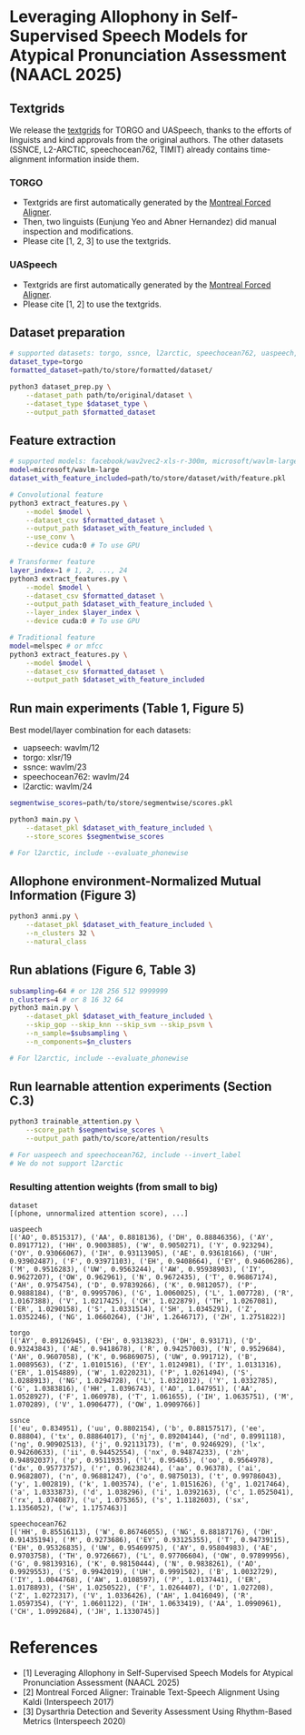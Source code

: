 # Leveraging Allophony in Self-Supervised Speech Models for Atypical Pronunciation Assessment (NAACL 2025)

## Textgrids
We release the [textgrids](./textgrids/) for TORGO and UASpeech, thanks to the efforts of linguists and kind approvals from the original authors.
The other datasets (SSNCE, L2-ARCTIC, speechocean762, TIMIT) already contains time-alignment information inside them.

### TORGO
- Textgrids are first automatically generated by the [Montreal Forced Aligner](https://montreal-forced-aligner.readthedocs.io/en/latest/).
- Then, two linguists (Eunjung Yeo and Abner Hernandez) did manual inspection and modifications.
- Please cite [1, 2, 3] to use the textgrids.

### UASpeech
- Textgrids are first automatically generated by the [Montreal Forced Aligner](https://montreal-forced-aligner.readthedocs.io/en/latest/).
- Please cite [1, 2] to use the textgrids.

## Dataset preparation
```bash
# supported datasets: torgo, ssnce, l2arctic, speechocean762, uaspeech, timit
dataset_type=torgo
formatted_dataset=path/to/store/formatted/dataset/

python3 dataset_prep.py \
    --dataset_path path/to/original/dataset \
    --dataset_type $dataset_type \
    --output_path $formatted_dataset
```

## Feature extraction
```bash
# supported models: facebook/wav2vec2-xls-r-300m, microsoft/wavlm-large
model=microsoft/wavlm-large
dataset_with_feature_included=path/to/store/dataset/with/feature.pkl

# Convolutional feature
python3 extract_features.py \
    --model $model \
    --dataset_csv $formatted_dataset \
    --output_path $dataset_with_feature_included \
    --use_conv \
    --device cuda:0 # To use GPU

# Transformer feature
layer_index=1 # 1, 2, ..., 24
python3 extract_features.py \
    --model $model \
    --dataset_csv $formatted_dataset \
    --output_path $dataset_with_feature_included \
    --layer_index $layer_index \
    --device cuda:0 # To use GPU

# Traditional feature
model=melspec # or mfcc
python3 extract_features.py \
    --model $model \
    --dataset_csv $formatted_dataset \
    --output_path $dataset_with_feature_included

```

## Run main experiments (Table 1, Figure 5)
Best model/layer combination for each datasets:
- uapseech: wavlm/12
- torgo: xlsr/19
- ssnce: wavlm/23
- speechocean762: wavlm/24
- l2arctic: wavlm/24

```bash
segmentwise_scores=path/to/store/segmentwise/scores.pkl

python3 main.py \
    --dataset_pkl $dataset_with_feature_included \
    --store_scores $segmentwise_scores

# For l2arctic, include --evaluate_phonewise
```

## Allophone environment-Normalized Mutual Information (Figure 3)
```bash
python3 anmi.py \
    --dataset_pkl $dataset_with_feature_included \
    --n_clusters 32 \
    --natural_class
```

## Run ablations (Figure 6, Table 3)
```bash
subsampling=64 # or 128 256 512 9999999
n_clusters=4 # or 8 16 32 64
python3 main.py \
    --dataset_pkl $dataset_with_feature_included \
    --skip_gop --skip_knn --skip_svm --skip_psvm \
    --n_sample=$subsampling \
    --n_components=$n_clusters

# For l2arctic, include --evaluate_phonewise
```

## Run learnable attention experiments (Section C.3)
```bash
python3 trainable_attention.py \
    --score_path $segmentwise_scores \
    --output_path path/to/score/attention/results

# For uaspeech and speechocean762, include --invert_label
# We do not support l2arctic
```
### Resulting attention weights (from small to big)
```
dataset
[(phone, unnormalized attention score), ...]

uaspeech
[('AO', 0.8515317), ('AA', 0.8818136), ('DH', 0.88846356), ('AY', 0.8917712), ('HH', 0.9003885), ('W', 0.9050271), ('Y', 0.923294), ('OY', 0.93066067), ('IH', 0.93113905), ('AE', 0.93618166), ('UH', 0.93902487), ('F', 0.93971103), ('EH', 0.9408664), ('EY', 0.94606286), ('M', 0.9516283), ('UW', 0.9563244), ('AW', 0.95938903), ('IY', 0.9627207), ('OW', 0.962961), ('N', 0.9672435), ('T', 0.96867174), ('AH', 0.9754754), ('D', 0.97839266), ('K', 0.9812057), ('P', 0.9888184), ('B', 0.9995706), ('G', 1.0060025), ('L', 1.007728), ('R', 1.0167388), ('V', 1.0217425), ('CH', 1.022879), ('TH', 1.0267081), ('ER', 1.0290158), ('S', 1.0331514), ('SH', 1.0345291), ('Z', 1.0352246), ('NG', 1.0660264), ('JH', 1.2646717), ('ZH', 1.2751822)]

torgo
[('AY', 0.89126945), ('EH', 0.9313823), ('DH', 0.93171), ('D', 0.93243843), ('AE', 0.9418678), ('R', 0.94257003), ('N', 0.9529684), ('AH', 0.9607058), ('K', 0.96869075), ('UW', 0.991712), ('B', 1.0089563), ('Z', 1.0101516), ('EY', 1.0124981), ('IY', 1.0131316), ('ER', 1.0154889), ('W', 1.0220231), ('P', 1.0261494), ('S', 1.0288913), ('NG', 1.0294728), ('L', 1.0321012), ('Y', 1.0332785), ('G', 1.0383816), ('HH', 1.0396743), ('AO', 1.047951), ('AA', 1.0528927), ('F', 1.060978), ('T', 1.061655), ('IH', 1.0635751), ('M', 1.070289), ('V', 1.0906477), ('OW', 1.0909766)]

ssnce
[('eu', 0.834951), ('uu', 0.8802154), ('b', 0.88157517), ('ee', 0.88804), ('tx', 0.88864017), ('nj', 0.89204144), ('nd', 0.8991118), ('ng', 0.90902513), ('j', 0.92113173), ('m', 0.9246929), ('lx', 0.94260633), ('ii', 0.94452554), ('nx', 0.94874233), ('zh', 0.94892037), ('p', 0.9511935), ('l', 0.95465), ('oo', 0.9564978), ('dx', 0.95773757), ('r', 0.96238244), ('aa', 0.96378), ('ai', 0.9682807), ('n', 0.96881247), ('o', 0.9875013), ('t', 0.99786043), ('y', 1.002819), ('k', 1.003574), ('e', 1.0151626), ('g', 1.0217464), ('a', 1.0333873), ('d', 1.038296), ('i', 1.0392163), ('c', 1.0525041), ('rx', 1.074087), ('u', 1.075365), ('s', 1.1182603), ('sx', 1.1356052), ('w', 1.1757463)]

speechocean762
[('HH', 0.85516113), ('W', 0.86746055), ('NG', 0.88187176), ('DH', 0.91435194), ('M', 0.9273686), ('EY', 0.93125355), ('T', 0.94739115), ('EH', 0.95326835), ('UW', 0.95469975), ('AY', 0.95804983), ('AE', 0.9703758), ('TH', 0.9726667), ('L', 0.97706604), ('OW', 0.97899956), ('G', 0.98139316), ('K', 0.98150444), ('N', 0.9838261), ('AO', 0.9929553), ('S', 0.9942019), ('UH', 0.9991502), ('B', 1.0032729), ('IY', 1.0044768), ('AW', 1.0108597), ('P', 1.0137441), ('ER', 1.0178893), ('SH', 1.0250522), ('F', 1.0264407), ('D', 1.027208), ('Z', 1.0272317), ('V', 1.0336426), ('AH', 1.0416049), ('R', 1.0597354), ('Y', 1.0601122), ('IH', 1.0633419), ('AA', 1.0990961), ('CH', 1.0992684), ('JH', 1.1330745)]
```

# References
- [1] Leveraging Allophony in Self-Supervised Speech Models for Atypical Pronunciation Assessment (NAACL 2025)
- [2] Montreal Forced Aligner: Trainable Text-Speech Alignment Using Kaldi (Interspeech 2017)
- [3] Dysarthria Detection and Severity Assessment Using Rhythm-Based Metrics (Interspeech 2020)
